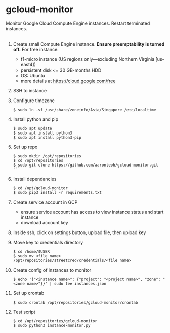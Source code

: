 # gcloud-monitor
Monitor Google Cloud Compute Engine instances. Restart terminated instances.
<br><br>
1. Create small Compute Engine instance. **Ensure preemptability is turned off.** For free instance:
    - f1-micro instance (US regions only—excluding Northern Virginia [us-east4])
    - persistent disk <= 30 GB-months HDD
    - OS: Ubuntu
    - more details at https://cloud.google.com/free

2. SSH to instance

3. Configure timezone
    ```
    $ sudo ln -sf /usr/share/zoneinfo/Asia/Singapore /etc/localtime
    ```

4. Install python and pip

    ```
    $ sudo apt update
    $ sudo apt install python3
    $ sudo apt install python3-pip
    ```

5. Set up repo
    ``````
    $ sudo mkdir /opt/repositories
    $ cd /opt/repositories
    $ sudo git clone https://github.com/aaronteoh/gcloud-monitor.git
    ```
   
6. Install dependancies
    ```
    $ cd /opt/gcloud-monitor
    $ sudo pip3 install -r requirements.txt
    ```
   
7. Create service account in GCP
    - ensure service account has access to view instance status and start instance 
    - download account key

8. Inside ssh, click on settings button, upload file, then upload key

9. Move key to credentials directory
    ```
    $ cd /home/$USER
    $ sudo mv <file name> /opt/repositories/streetcred/credentials/<file name>
    ```

10. Create config of instances to monitor
    ```
    $ echo '{"<instance name>": {"project": "<project name>", "zone": "<zone name>"}}' | sudo tee instances.json
    ```

11. Set up crontab
    ```
    $ sudo crontab /opt/repositories/gcloud-monitor/crontab
    ```
12. Test script
    ```
    $ cd /opt/repositories/gcloud-monitor
    $ sudo python3 instance-monitor.py
    ```